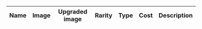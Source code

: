 | Name | Image | Upgraded image | Rarity | Type | Cost | Description |
| ---- | ----- | -------------- | ------ | ---- | ---- | ----------- |

